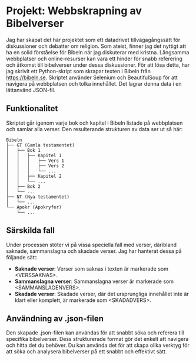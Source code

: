 # Projekt: Webbskrapning av Bibelverser

Jag har skapat det här projektet som ett datadrivet tillvägagångssätt för diskussioner och debatter om religion. Som ateist, finner jag det nyttigt att ha en solid förståelse för Bibeln när jag diskuterar med kristna. Långsamma webbplatser och online-resurser kan vara ett hinder för snabb referering och åtkomst till bibelverser under dessa diskussioner. För att lösa detta, har jag skrivit ett Python-skript som skrapar texten i Bibeln från https://bibeln.se. Skriptet använder Selenium och BeautifulSoup för att navigera på webbplatsen och tolka innehållet. Det lagrar denna data i en lättanvänd JSON-fil.

## Funktionalitet

Skriptet går igenom varje bok och kapitel i Bibeln listade på webbplatsen och samlar alla verser. Den resulterande strukturen av data ser ut så här:

```plaintext
Bibeln
├── GT (Gamla testamentet)
│   ├── Bok 1
│   │   ├── Kapitel 1
│   │   │   ├── Vers 1
│   │   │   ├── Vers 2
│   │   │   └── ...
│   │   ├── Kapitel 2
│   │   └── ...
│   ├── Bok 2
│   └── ...
├── NT (Nya testamentet)
│   └── ...
└── Apokr (Apokryfer)
    └── ...
```


## Särskilda fall

Under processen stöter vi på vissa speciella fall med verser, däribland saknade, sammanslagna och skadade verser. Jag har hanterat dessa på följande sätt:

- **Saknade verser**: Verser som saknas i texten är markerade som &lt;VERSSAKNAS&gt;.
- **Sammanslagna verser**: Sammanslagna verser är markerade som &lt;SAMMANSLAGENVERS&gt;.
- **Skadade verser**: Skadade verser, där det ursprungliga innehållet inte är klart eller komplett, är markerade som &lt;SKADADVERS&gt;.

## Användning av .json-filen

Den skapade .json-filen kan användas för att snabbt söka och referera till specifika bibelverser. Dess strukturerade format gör det enkelt att navigera och hitta det du behöver. Du kan använda det för att skapa olika verktyg för att söka och analysera bibelverser på ett snabbt och effektivt sätt.
